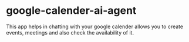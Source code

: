 # google-calender-ai-agent
This app helps in chatting with your google calender allows you to create events, meetings and also check the availability of it. 
